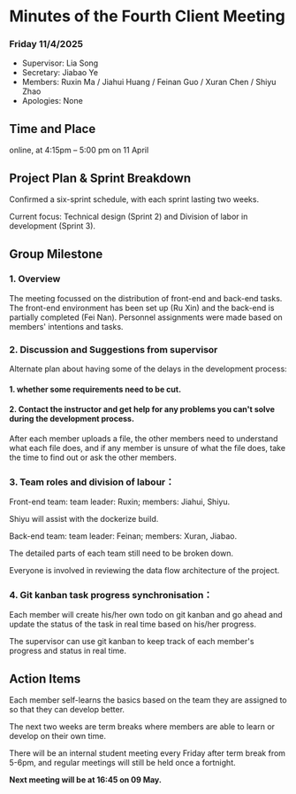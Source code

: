 # Minutes of the Fourth Client Meeting
### Friday 11/4/2025

- Supervisor: Lia Song
- Secretary: Jiabao Ye
- Members: Ruxin Ma / Jiahui Huang / Feinan Guo / Xuran Chen / Shiyu Zhao
- Apologies: None

## Time and Place
online, at 4:15pm – 5:00 pm on 11 April

## Project Plan & Sprint Breakdown
Confirmed a six-sprint schedule, with each sprint lasting two weeks.

Current focus: Technical design (Sprint 2) and Division of labor in development (Sprint 3).

## Group Milestone
### 1. Overview 
The meeting focussed on the distribution of front-end and back-end tasks. The front-end environment has been set up (Ru Xin) and the back-end is partially completed (Fei Nan). Personnel assignments were made based on members' intentions and tasks.

### 2. Discussion and Suggestions from supervisor 
Alternate plan about having some of the delays in the development process:
#### 1. whether some requirements need to be cut.
#### 2. Contact the instructor and get help for any problems you can't solve during the development process.
After each member uploads a file, the other members need to understand what each file does, and if any member is unsure of what the file does, take the time to find out or ask the other members.

### 3. Team roles and division of labour：
Front-end team: team leader: Ruxin; members: Jiahui, Shiyu.

Shiyu will assist with the dockerize build.

Back-end team: team leader: Feinan; members: Xuran, Jiabao.

The detailed parts of each team still need to be broken down.

Everyone is involved in reviewing the data flow architecture of the project.

### 4. Git kanban task progress synchronisation：
Each member will create his/her own todo on git kanban and go ahead and update the status of the task in real time based on his/her progress.

The supervisor can use git kanban to keep track of each member's progress and status in real time.

## Action Items
Each member self-learns the basics based on the team they are assigned to so that they can develop better.

The next two weeks are term breaks where members are able to learn or develop on their own time.

There will be an internal student meeting every Friday after term break from 5-6pm, and regular meetings will still be held once a fortnight.

**Next meeting will be at 16:45 on 09 May.**
